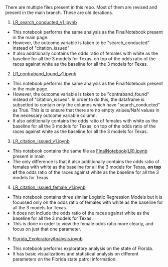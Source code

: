There are multiple files present in this repo. Most of them are revised and present in the main branch. These are old iterations.
1. [LR_search_conducted_v1.ipynb](LR_search_conducted_v1.ipynb)
  - This notebook performs the same analysis as the FinalNotebook present in the main page. 
  - However, the outcome variable is taken to be "search_conducted" instead of "citation_issued"
  - It also additionally contains the odds ratio of females with white as the baseline for all the 3 models for Texas, on top of the odds ratio of the races against white as the baseline for all the 3 models for Texas.
2. [LR_contraband_found_v1.ipynb](LR_contraband_found_v1.ipynb)
  - This notebook performs the same analysis as the FinalNotebook present in the main page. 
  - However, the outcome variable is taken to be "contraband_found" instead of "citation_issued". In order to do this, the dataframe is subsetted to contain only the columns which have "search_conducted" as True. This is to ensure that there are no empty values/NaN values in the necessary outcome variable column.
  - It also additionally contains the odds ratio of females with white as the baseline for all the 3 models for Texas, on top of the odds ratio of the races against white as the baseline for all the 3 models for Texas.
3. [LR_citation_issued_v1.ipynb](LR_citation_issued_v1.ipynb) 
  - This notebook contains the same file as [FinalNotebook(LR).ipynb](trafficStopProject/FinalNotebook(LR).ipynb) present in main
  - The only difference is that it also additionally contains the odds ratio of females with white as the baseline for all the 3 models for Texas, **on top of** the odds ratio of the races against white as the baseline for all the 3 models for Texas.
4. [LR_citation_issued_female_v1.ipynb](LR_citation_issued_female_v1.ipynb) 
  - This notebook contains three similar Logistic Regression Models but it is focussed only on the odds ratio of females with white as the baseline for all the 3 models for Texas. 
  - It does not include the odds ratio of the races against white as the baseline for all the 3 models for Texas.
  - This is done in order to view the female odds ratio more clearly, and focus on just that one parameter.
5. [Florida_ExploratoryAnalysis.ipynb](Florida_ExploratoryAnalysis.ipynb)
  - This notebook performs exploratory analysis on the state of Florida.
  - It has basic visualizations and statistical analysis on different parameters on the Florida state patrol information.

